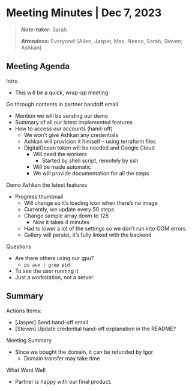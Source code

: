 # Meeting Minutes | Dec 7, 2023

>_**Note-taker:**_ Sarah
>
>_**Attendees:**_ Everyone! (Allen, Jasper, Max, Neeco, Sarah, Steven; Ashkan)

## Meeting Agenda
Intro
  - This will be a quick, wrap-up meeting

Go through contents in partner handoff email
  - Mention we will be sending our demo
  - Summary of all our latest implemented features
  - How to access our accounts (hand-off)
    - We won’t give Ashkan any credentials
    - Ashkan will provision it himself – using terraform files
    - DigitalOcean token will be needed and Google Cloud
      - Will need the workers
        - Started by shell script, remotely by ssh
      - Will be made automatic
      - We will provide documentation for all the steps

Demo Ashkan the latest features
- Progress thumbnail
  - Will change so it’s loading icon when there’s no image
  - Currently, we update every 50 steps 
  - Change sample array down to 128 
    - Now it takes 4 minutes
  - Had to lower a lot of the settings so we don’t run into OOM errors
  - Gallery will persist, it’s fully linked with the backend
 
Questions
- Are there others using our gpu?
  - `ps aux | grep pid`
- To see the user running it
- Just a workstation, not a server

         
## Summary
Actions Items:
- \[Jasper] Send hand-off email
- \[Steven] Update credential hand-off explanation in the README?

Meeting Summary
- Since we bought the domain, it can be refunded by Igor
  - Domain transfer may take time

What Went Well
- Partner is happy with our final product.
